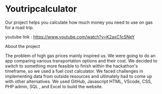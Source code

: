 # Youtripcalculator
Our project helps you calculate how much money you need to use on gas for a road trip.

youtube link : https://www.youtube.com/watch?v=K2axC1cSNeY

About the project

The problem of high gas prices mainly inspired us. We were going to do an app comparing various transportation options and their cost. We decided to switch to something more feasible to finish within the hackathon's timeframe, so we used a fuel cost calculator. We faced challenges in implementing data from outside resources and ultimately had to come up with other alternatives. We used GitHub, Javascript HTML, VScode, CSS, PHP admin, SQL , and Excel to build the website.
